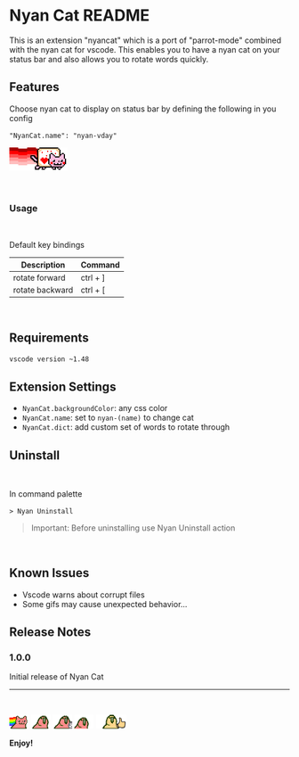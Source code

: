 # Nyan Cat README

This is an extension "nyancat" which is a port of "parrot-mode" combined with the nyan cat for vscode. This enables you to have a nyan cat on your status bar and also allows you to rotate words quickly.

## Features

Choose nyan cat to display on status bar by defining the following in you config

    "NyanCat.name": "nyan-vday"


![Nyan Cat bday](src/img/vday.gif)

<br>

### Usage
<br>

Default key bindings

Description | Command 
--- | --- 
rotate forward | ctrl + ]
rotate backward | ctrl + [

<br>

## Requirements

    vscode version ~1.48


## Extension Settings

* `NyanCat.backgroundColor`: any css color
* `NyanCat.name`: set to `nyan-(name)` to change cat
* `NyanCat.dict`: add custom set of words to rotate through

## Uninstall
<br>

In command palette

    > Nyan Uninstall

> Important: Before uninstalling use Nyan Uninstall action

<br>


## Known Issues

- Vscode warns about corrupt files
- Some gifs may cause unexpected behavior...

## Release Notes


### 1.0.0

Initial release of Nyan Cat



-----------------------------------------------------------------------------------------------------------
<br>

![Nyan Cat bday](src/img/nyan-parrot.gif)
![Nyan Cat bday](src/img/default.gif)
![Nyan Cat bday](src/img/emacs.gif)
![Nyan Cat bday](src/img/rotating.gif)
![Nyan Cat bday](src/img/thumbsup.gif)

**Enjoy!**
